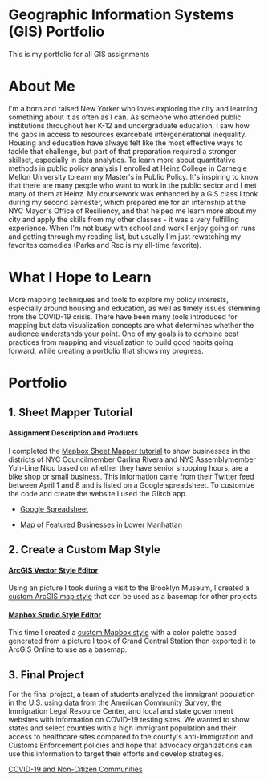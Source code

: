 # Geographic Information Systems (GIS) Portfolio
This is my portfolio for all GIS assignments

# About Me
I'm a born and raised New Yorker who loves exploring the city and learning something about it as often as I can. As someone who attended public institutions throughout her K-12 and undergraduate education, I saw how the gaps in access to resources exarcebate intergenerational inequality. Housing and education have always felt like the most effective ways to tackle that challenge, but part of that preparation required a stronger skillset, especially in data analytics. To learn more about quantitative methods in public policy analysis I enrolled at Heinz College in Carnegie Mellon University to earn my Master's in Public Policy. It's inspiring to know that there are many people who want to work in the public sector and I met many of them at Heinz. My coursework was enhanced by a GIS class I took during my second semester, which prepared me for an internship at the NYC Mayor's Office of Resiliency, and that helped me learn more about my city and apply the skills from my other classes - it was a very fulfilling experience. When I'm not busy with school and work I enjoy going on runs and getting through my reading list, but usually I'm just rewatching my favorites comedies (Parks and Rec is my all-time favorite). 

# What I Hope to Learn
More mapping techniques and tools to explore my policy interests, especially around housing and education, as well as timely issues stemming from the COVID-19 crisis. There have been many tools introduced for mapping but data visualization concepts are what determines whether the audience understands your point. One of my goals is to combine best practices from mapping and visualization to build good habits going forward, while creating a portfolio that shows my progress.

# Portfolio
## 1. Sheet Mapper Tutorial
#### Assignment Description and Products
I completed the [Mapbox Sheet Mapper tutorial](https://www.mapbox.com/impact-tools/sheet-mapper/) to show businesses in the districts of NYC Councilmember Carlina Rivera and NYS Assemblymember Yuh-Line Niou based on whether they have senior shopping hours, are a bike shop or small business. This information came from their Twitter feed between April 1 and 8 and is listed on a Google spreadsheet. To customize the code and create the website I used the Glitch app.

 * [Google Spreadsheet](https://docs.google.com/spreadsheets/d/1X9Tv_bW3JYhG05UzS5FwN-QpKZyTPy1KahnLib13im8/edit#gid=0)

 * [Map of Featured Businesses in Lower Manhattan](https://featured-lowermanhattan-businesses.glitch.me)

## 2. Create a Custom Map Style
#### [ArcGIS Vector Style Editor](https://developers.arcgis.com/vector-tile-style-editor/)
Using an picture I took during a visit to the Brooklyn Museum, I created a [custom ArcGIS map style](https://arcg.is/1nDCyb) that can be used as a basemap for other projects.
#### [Mapbox Studio Style Editor](https://docs.mapbox.com/help/tutorials/create-a-custom-style/)
This time I created a [custom Mapbox style](https://api.mapbox.com/styles/v1/jmendieta/ck9p2w1n72qu31ipb03h9xlq4.html?fresh=true&title=view&access_token=pk.eyJ1Ijoiam1lbmRpZXRhIiwiYSI6ImNrN3V6enNrbTA2ODIzZnBlbmZhZDN5azcifQ.cs3hBZjhkgwdHR_m4bD5yQ) with a color palette based generated from a picture I took of Grand Central Station then exported it to ArcGIS Online to use as a basemap.

## 3. Final Project

For the final project, a team of students analyzed the immigrant population in the U.S. using data from the American Community Survey, the Immigration Legal Resource Center, and local and state government websites with information on COVID-19 testing sites. We wanted to show states and select counties with a high immigrant population and their access to healthcare sites compared to the county's anti-Immigration and Customs Enforcement policies and hope that advocacy organizations can use this information to target their efforts and develop strategies.

[COVID-19 and Non-Citizen Communities](https://arcg.is/1OjWnv0)
